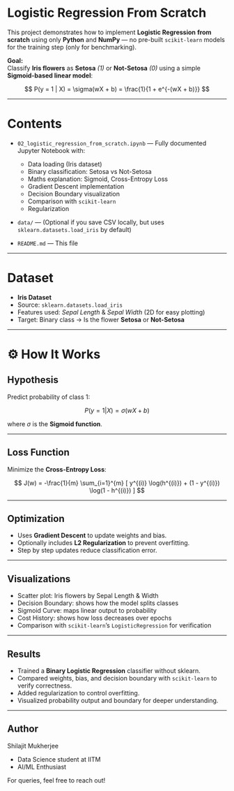 # Logistic Regression From Scratch

This project demonstrates how to implement **Logistic Regression** **from scratch** using only **Python** and **NumPy** — no pre-built `scikit-learn` models for the training step (only for benchmarking).

**Goal:**  
Classify **Iris flowers** as **Setosa** *(1)* or **Not-Setosa** *(0)* using a simple **Sigmoid-based linear model**:

$$
P(y = 1 | X) = \sigma(wX + b) = \frac{1}{1 + e^{-(wX + b)}}
$$

---

# Contents

- `02_logistic_regression_from_scratch.ipynb` — Fully documented Jupyter Notebook with:
  - Data loading (Iris dataset)
  - Binary classification: Setosa vs Not-Setosa
  - Maths explanation: Sigmoid, Cross-Entropy Loss
  - Gradient Descent implementation
  - Decision Boundary visualization
  - Comparison with `scikit-learn`
  - Regularization

- `data/` — (Optional if you save CSV locally, but uses `sklearn.datasets.load_iris` by default)
- `README.md` — This file

---

# Dataset

- **Iris Dataset**
- Source: `sklearn.datasets.load_iris`
- Features used: *Sepal Length* & *Sepal Width* (2D for easy plotting)
- Target: Binary class → Is the flower **Setosa** or **Not-Setosa**

---

# ⚙️ How It Works

## Hypothesis

Predict probability of class 1:

$$
P(y = 1 | X) = \sigma(wX + b)
$$

where $\sigma$ is the **Sigmoid function**.

---

## Loss Function

Minimize the **Cross-Entropy Loss**:

$$
J(w) = -\frac{1}{m} \sum_{i=1}^{m} [ y^{(i)} \log(h^{(i)}) + (1 - y^{(i)}) \log(1 - h^{(i)}) ]
$$

---

## Optimization

- Uses **Gradient Descent** to update weights and bias.
- Optionally includes **L2 Regularization** to prevent overfitting.
- Step by step updates reduce classification error.

---

## Visualizations

- Scatter plot: Iris flowers by Sepal Length & Width
- Decision Boundary: shows how the model splits classes
- Sigmoid Curve: maps linear output to probability
- Cost History: shows how loss decreases over epochs
- Comparison with `scikit-learn`’s `LogisticRegression` for verification

---

## Results

- Trained a **Binary Logistic Regression** classifier without sklearn.
- Compared weights, bias, and decision boundary with `scikit-learn` to verify correctness.
- Added regularization to control overfitting.
- Visualized probability output and boundary for deeper understanding.

---

## Author

Shilajit Mukherjee  
- Data Science student at IITM  
- AI/ML Enthusiast  

For queries, feel free to reach out!
